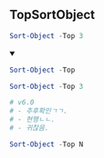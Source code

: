 ## TopSortObject
```ps1
Sort-Object -Top 3
```
<details open>
    <summary></summary>

```ps1
Sort-Object -Top
```
```ps1
Sort-Object -Top 3

# v6.0
# - 추후확인ㄱㄱ.
# - 현행ㄴㄴ.
# - 귀찮음.
```
```ps1
Sort-Object -Top N
```
</details>